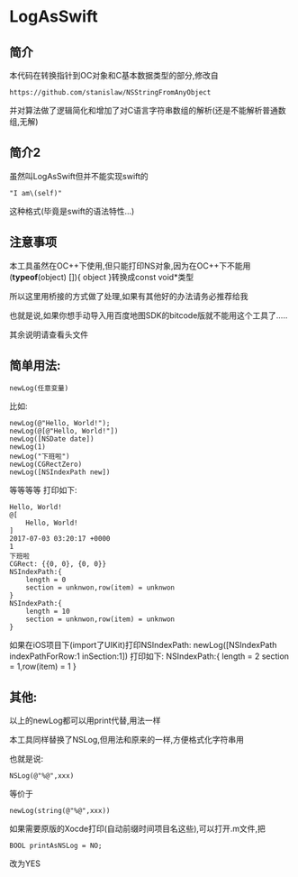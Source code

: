 # LogAsSwift

## 简介
本代码在转换指针到OC对象和C基本数据类型的部分,修改自

	https://github.com/stanislaw/NSStringFromAnyObject
并对算法做了逻辑简化和增加了对C语言字符串数组的解析(还是不能解析普通数组,无解)

## 简介2
虽然叫LogAsSwift但并不能实现swift的

	"I am\(self)"
这种格式(毕竟是swift的语法特性...)

## 注意事项
本工具虽然在OC\++下使用,但只能打印NS对象,因为在OC\++下不能用(__typeof__(object) []){ object }转换成const void*类型

所以这里用桥接的方式做了处理,如果有其他好的办法请务必推荐给我

也就是说,如果你想手动导入用百度地图SDK的bitcode版就不能用这个工具了.....

其余说明请查看头文件

## 简单用法:

	newLog(任意变量)
比如:

	newLog(@"Hello, World!");
	newLog(@[@"Hello, World!"])
	newLog([NSDate date])
	newLog(1)
	newLog("下班啦")
	newLog(CGRectZero)
	newLog([NSIndexPath new])
	
等等等等
打印如下:

	Hello, World!
	@[
		Hello, World!
	]
	2017-07-03 03:20:17 +0000
	1
	下班啦
	CGRect: {{0, 0}, {0, 0}}
	NSIndexPath:{
		length = 0
		section = unknwon,row(item) = unknwon
	}
	NSIndexPath:{
		length = 10
		section = unknwon,row(item) = unknwon
	}

如果在iOS项目下(import了UIKit)打印NSIndexPath:
	newLog([NSIndexPath indexPathForRow:1 inSection:1])
打印如下:
	NSIndexPath:{
		length = 2
		section = 1,row(item) = 1
	}

	
## 其他:
以上的newLog都可以用print代替,用法一样

本工具同样替换了NSLog,但用法和原来的一样,方便格式化字符串用

也就是说:

	NSLog(@"%@",xxx)
等价于

	newLog(string(@"%@",xxx))

如果需要原版的Xocde打印(自动前缀时间项目名这些),可以打开.m文件,把

	BOOL printAsNSLog = NO;
改为YES
